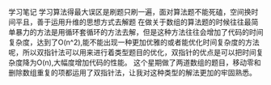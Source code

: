 学习笔记
  学习算法得最大误区是刷题只刷一遍，面对算法题不能死磕，空间换时间平且，善于运用升维的思想方式去解题
  在做关于数组的算法题的时候往往最简单暴力的方法是用循环套循环的方法去解，但是这种方法往往会增加了代码的时间复杂度，达到了O(n^2),能不能出现一种更加优雅的或者能优化时间复杂度的方法呢，所以双指针法可以用来进行着类型题目的优化，双指针的优点是可以把时间复杂度降为O(n),大幅度增加代码的性能。
  这个星期做了两道数组的题目，移动零和删除数组重复的项都运用了双指针法，让我对这种类型的解法更加的牢固熟悉。